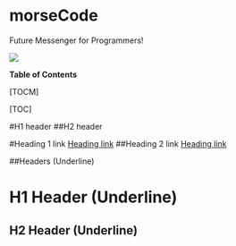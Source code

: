 # morseCode
Future Messenger for Programmers!

![](https://github.com/felixjhmong/morseCode/images/logos/morseCode_logo.png)

**Table of Contents**

[TOCM]

[TOC]

#H1 header
##H2 header

#Heading 1 link [Heading link](https://github.com/pandao/editor.md "Heading link")
##Heading 2 link [Heading link](https://github.com/pandao/editor.md "Heading link")


##Headers (Underline)

H1 Header (Underline)
=============

H2 Header (Underline)
-------------
